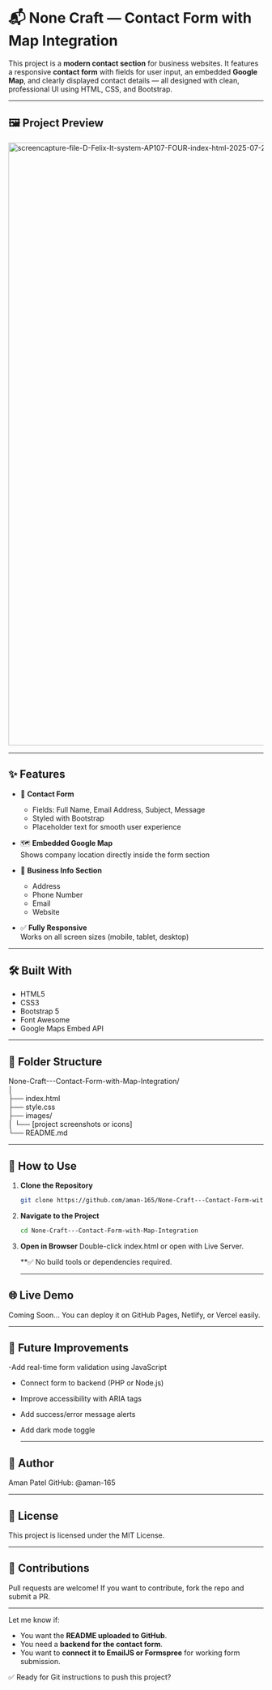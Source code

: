 # 📬 None Craft — Contact Form with Map Integration

This project is a **modern contact section** for business websites. It features a responsive **contact form** with fields for user input, an embedded **Google Map**, and clearly displayed contact details — all designed with clean, professional UI using HTML, CSS, and Bootstrap.

---

## 🖼️ Project Preview

<img width="1920" height="1191" alt="screencapture-file-D-Felix-It-system-AP107-FOUR-index-html-2025-07-27-16_34_13" src="https://github.com/user-attachments/assets/83dff1ed-650e-41a2-9895-5a6238839807" />



---

## ✨ Features

- 📝 **Contact Form**  
  - Fields: Full Name, Email Address, Subject, Message  
  - Styled with Bootstrap  
  - Placeholder text for smooth user experience

- 🗺️ **Embedded Google Map**  
  Shows company location directly inside the form section

- 📍 **Business Info Section**  
  - Address  
  - Phone Number  
  - Email  
  - Website  

- ✅ **Fully Responsive**  
  Works on all screen sizes (mobile, tablet, desktop)

---

## 🛠️ Built With

- HTML5  
- CSS3  
- Bootstrap 5  
- Font Awesome  
- Google Maps Embed API

---

## 📁 Folder Structure

None-Craft---Contact-Form-with-Map-Integration/<br>
│<br>
├── index.html<br>
├── style.css<br>
├── images/<br>
│ └── [project screenshots or icons]<br>
└── README.md


---

## 🚀 How to Use

1. **Clone the Repository**
   ```bash
   git clone https://github.com/aman-165/None-Craft---Contact-Form-with-Map-Integration.git
2. **Navigate to the Project**
   ```bash
   cd None-Craft---Contact-Form-with-Map-Integration
3. **Open in Browser**
   Double-click index.html or open with Live Server.

   **✅ No build tools or dependencies required.

   ---

 ## 🌐 Live Demo
Coming Soon...
You can deploy it on GitHub Pages, Netlify, or Vercel easily.

---

## 🚧 Future Improvements
-Add real-time form validation using JavaScript

- Connect form to backend (PHP or Node.js)

- Improve accessibility with ARIA tags

- Add success/error message alerts

- Add dark mode toggle

  ---

## 👤 Author
 Aman Patel
 GitHub: @aman-165

 ---

## 📄 License
This project is licensed under the MIT License.

---

## 🙌 Contributions
Pull requests are welcome!
If you want to contribute, fork the repo and submit a PR.

---


Let me know if:
- You want the **README uploaded to GitHub**.
- You need a **backend for the contact form**.
- You want to **connect it to EmailJS or Formspree** for working form submission.

✅ Ready for Git instructions to push this project?


